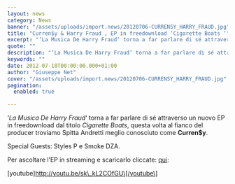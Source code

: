 ```yaml
---
layout: news
category: News
banner: "/assets/uploads/import.news/20120706-CURRENSY_HARRY_FRAUD.jpg"
title: "Curren$y & Harry Fraud , EP in freedownload ‘Cigarette Boats ‘"
excerpt: "‘La Musica De Harry Fraud‘ torna a far parlare di sé attraverso un nuovo EP in freedownload dal titolo Cigarette Boats, questa volta al fianco del producer troviamo Spitta Andretti meglio conosciuto come Curren$y. Special Guests: Styles P e Smoke DZA. Per ascoltare l’EP in streaming e scaricarlo cliccate: qui: [youtube]http://youtu.be/sk_kL2COfGU[/youtube]      "
quote: ""
description: "‘La Musica De Harry Fraud‘ torna a far parlare di sé attraverso un nuovo EP in freedownload dal titolo Cigarette Boats, questa volta al fianco del producer troviamo Spitta Andretti meglio conosciuto come Curren$y. Special Guests: Styles P e Smoke DZA. Per ascoltare l’EP in streaming e scaricarlo cliccate: qui: [youtube]http://youtu.be/sk_kL2COfGU[/youtube]      "
keywords: ""
date: 2012-07-10T00:00:00.000+01:00
author: "Giuseppe Net"
cover: "/assets/uploads/import.news/20120706-CURRENSY_HARRY_FRAUD.jpg"
pagination:
  enabled: true

---
```


 ‘_La Musica De Harry Fraud_‘ torna a far parlare di sé attraverso un nuovo EP in freedownload dal titolo _Cigarette Boats_, questa volta al fianco del producer troviamo Spitta Andretti meglio conosciuto come **Curren$y**.

Special Guests: Styles P e Smoke DZA.

Per ascoltare l’EP in streaming e scaricarlo cliccate: [qui](http://www.livemixtapes.com/mixtapes/17905/curreny%5Fharry%5Ffraud%5Fcigarette%5Fboats.html):

\[youtube\]http://youtu.be/sk\_kL2COfGU\[/youtube\]